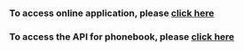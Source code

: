 ### To access online application, please [click here](https://shy-dawn-5084.fly.dev/)
### To access the API for phonebook, please [click here](https://shy-dawn-5084.fly.dev/api/persons)
